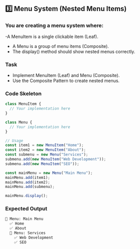 ## 3️⃣ Menu System (Nested Menu Items)
### You are creating a menu system where:

 -A MenuItem is a single clickable item (Leaf).
- A Menu is a group of menu items (Composite).
- The display() method should show nested menus correctly.
### Task
- Implement MenuItem (Leaf) and Menu (Composite).
- Use the Composite Pattern to create nested menus.
### Code Skeleton
```js
class MenuItem {
  // Your implementation here
}

class Menu {
  // Your implementation here
}

// Usage
const item1 = new MenuItem("Home");
const item2 = new MenuItem("About");
const submenu = new Menu("Services");
submenu.add(new MenuItem("Web Development"));
submenu.add(new MenuItem("SEO"));

const mainMenu = new Menu("Main Menu");
mainMenu.add(item1);
mainMenu.add(item2);
mainMenu.add(submenu);

mainMenu.display();
```
### Expected Output
```sh
📌 Menu: Main Menu
  ✅ Home
  ✅ About
  📌 Menu: Services
    ✅ Web Development
    ✅ SEO
```